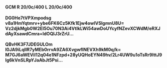 #### GCM R 20/0c/400 L 20/0c/400
**DG0He7tVPXmpodsg**<br/>**v8a1HmYqtmrv+ybe6FK6Cz5Kfk1Ejw4owlVSlgmnU8U=**<br/>**Vz2djkMgb0W2El5Ou70N3Ai4VtlkLWi54awDoUYcyfNZevXCWdM/eRXJdAyXsawdCmra+IdOQIJ3rZrU...**<br/><br/>
**QBvHK3F7JDEGULOm**<br/>**l0JA9iLqIlR7yMEb0rrvA9ZA6XvgwflNEVXh9kM0q/k=**<br/>**M7GJ6aWEViI12q04e1NFzpd+28yUQHoEYN49hv/2Lr4UW9u1oTsRr9IttJ9Ig6kVnSLRpYJaAbJt5Psi...**